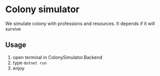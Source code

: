 # Colony simulator

  We simulate colony with professions and resources. It depends if it will survive
  
## Usage
 1. open terminal in ColonySimulator.Backend
 2. type `dotnet run`
 3. enjoy    
